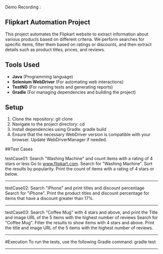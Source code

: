 Demo Recording : 

## Flipkart Automation Project

This project automates the Flipkart website to extract information about various products based on different criteria. We perform searches for specific items, filter them based on ratings or discounts, and then extract details such as product titles, prices, and reviews.

## Tools Used
- **Java** (Programming language)
- **Selenium WebDriver** (For automating web interactions)
- **TestNG** (For running tests and generating reports)
- **Gradle** (For managing dependencies and building the project)

## Setup

1. Clone the repository:
     git clone <repository-url>
2. Navigate to the project directory:
     cd <project-directory>
3. Install dependencies using Gradle:
     gradle build
4. Ensure that the necessary WebDriver version is compatible with your browser. Update WebDriverManager if needed.

##Test Cases

testCase01: Search "Washing Machine" and count items with a rating of 4 stars or less
Go to www.flipkart.com.
Search for "Washing Machine".
Sort the results by popularity.
Print the count of items with a rating of 4 stars or below.

-----------------------------------------------------------------------------------------------------------------------------------------

testCase02: Search "iPhone" and print titles and discount percentage
Search for "iPhone".
Print the product titles and discount percentage for items that have a discount greater than 17%.

-----------------------------------------------------------------------------------------------------------------------------------------

testCase03: Search "Coffee Mug" with 4 stars and above, and print the Title and image URL of the 5 items with the highest number of reviews
Search for "Coffee Mug".
Filter the results to show items with 4 stars and above.
Print the title and image URL of the 5 items with the highest number of reviews.

------------------------------------------------------------------------------------------------------------------------------------------

#Execution
To run the tests, use the following Gradle command: gradle test

------------------------------------------------------------------------------------------------------------------------------------------
